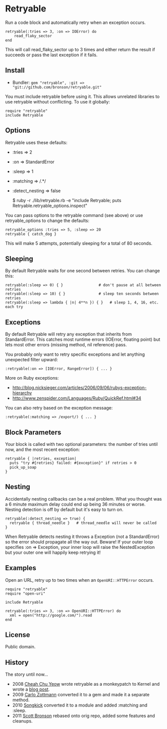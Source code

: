 # Retryable

Run a code block and automatically retry when an exception occurs.

    retryable(:tries => 3, :on => IOError) do
        read_flaky_sector
    end

This will call read_flaky_sector up to 3 times and either return the result
if succeeds or pass the last exception if it fails.


## Install

* Bundler: `gem "retryable", :git => "git://github.com/bronson/retryable.git"`

You must include retryable before using it.
This allows unrelated libraries to use retryable without conflicting.
To use it globally:

    require "retryable"
    include Retryable


## Options

Retryable uses these defaults:

* :tries => 2
* :on => StandardError
* :sleep => 1
* :matching => /.\*/
* :detect_nesting => false

    $ ruby -r ./lib/retryable.rb -e "include Retryable; puts Retryable.retryable_options.inspect"

You can pass options to the retryable command (see above) or
use retryable_options to change the defaults:

    retryable_options :tries => 5, :sleep => 20
    retryable { catch_dog }

This will make 5 attempts, potentially sleeping for a total of 80 seconds.


## Sleeping

By default Retryable waits for one second between retries.  You can change this:

    retryable(:sleep => 0) { }                # don't pause at all between retries
    retryable(:sleep => 10) { }               # sleep ten seconds between retries
    retryable(:sleep => lambda { |n| 4**n }) { }   # sleep 1, 4, 16, etc. each try


## Exceptions

By default Retryable will retry any exception that inherits from StandardError.
This catches most runtime errors (IOError, floating point) but lets most
other errors (missing method, nil reference) pass.

You probably only want to retry specific exceptions and let anything unexpected
filter upward:

    :retryable(:on => [IOError, RangeError]) { ... }

More on Ruby exceptions:

 * <http://blog.nicksieger.com/articles/2006/09/06/rubys-exception-hierarchy>
 * <http://www.zenspider.com/Languages/Ruby/QuickRef.html#34>

You can also retry based on the exception message:

    :retryable(:matching => /export/) { ... }


## Block Parameters

Your block is called with two optional parameters: the number of tries until now,
and the most recent exception:

    retryable { |retries, exception|
      puts "try #{retries} failed: #{exception}" if retries > 0
      pick_up_soap
    }


## Nesting

Accidentally nesting callbacks can be a real problem.  What you thought was
a 6 minute maximum delay could end up being 36 minutes or worse.
Nesting detection is off by default but it's easy to turn on.

    retryable(:detect_nesting => true) {
      retryable { thread_needle }   # thread_needle will never be called
    }

When Retryable detects nesting it throws a Exception (not a StandardError)
so the error should propagate all the way out.  Beware!  If your outer
loop specifies :on => Exception, your inner loop will raise the NestedException
but your outer one will happily keep retrying it!


## Examples

Open an URL, retry up to two times when an `OpenURI::HTTPError` occurs.

    require "retryable"
    require "open-uri"

    include Retryable

    retryable(:tries => 3, :on => OpenURI::HTTPError) do
      xml = open("http://google.com/").read
    end


## License

Public domain.


## History

The story until now...

* 2008 [Cheah Chu Yeow](https://github.com/chuyeow/try)
  wrote retryable as a monkeypatch to Kernel and wrote a
  [blog post](http://blog.codefront.net/2008/01/14/retrying-code-blocks-in-ruby-on-exceptions-whatever/).
* 2009 [Carlo Zottmann](https://github.com/carlo/retryable)
  converted it to a gem and made it a separate method.
* 2010 [Songkick](https://github.com/songkick/retryable)
  converted it to a module and added :matching and :sleep.
* 2011 [Scott Bronson](https://github.com/bronson/retryable)
  rebased onto orig repo, added some features and cleanups.

